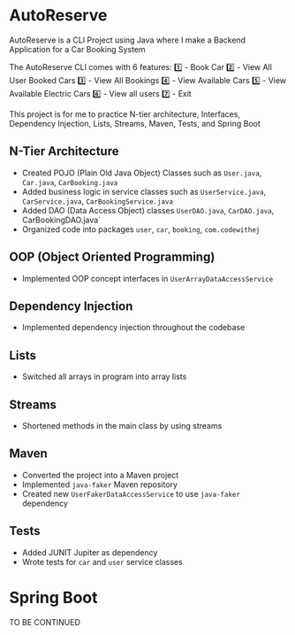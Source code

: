 # AutoReserve

AutoReserve is a CLI Project using Java where I make a Backend Application for a Car Booking System

The AutoReserve CLI comes with 6 features:
1️⃣ - Book Car
2️⃣ - View All User Booked Cars
3️⃣ - View All Bookings
4️⃣ - View Available Cars
5️⃣ - View Available Electric Cars
6️⃣ - View all users
7️⃣ - Exit

This project is for me to practice N-tier architecture, Interfaces, Dependency Injection, Lists, Streams, Maven, Tests, and Spring Boot

## N-Tier Architecture
* Created POJO (Plain Old Java Object) Classes such as `User.java`, `Car.java`, `CarBooking.java`
* Added business logic in service classes such as `UserService.java`, `CarService.java`, `CarBookingService.java`
* Added DAO (Data Access Object) classes `UserDAO.java`, `CarDAO.java`, CarBookingDAO.java`
* Organized code into packages `user`, `car`, `booking`, `com.codewithej`

## OOP (Object Oriented Programming)
* Implemented OOP concept interfaces in `UserArrayDataAccessService`

## Dependency Injection
* Implemented dependency injection throughout the codebase

## Lists
* Switched all arrays in program into array lists

## Streams
* Shortened methods in the main class by using streams

## Maven
* Converted the project into a Maven project
* Implemented `java-faker` Maven repository
* Created new `UserFakerDataAccessService` to use `java-faker` dependency

## Tests
* Added JUNIT Jupiter as dependency
* Wrote tests for `car` and `user` service classes

# Spring Boot
TO BE CONTINUED
